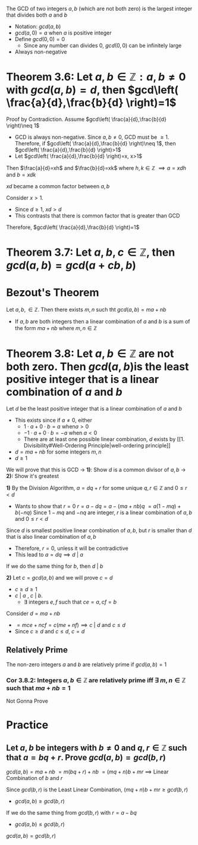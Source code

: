 The GCD of two integers $a,b$ (which are not both zero) is the largest integer that divides both $a$ and $b$
- Notation: $gcd(a,b)$
- $gcd(a,0)=a$ when $a$ is positive integer
- Define $gcd(0,0)=0$
	- Since any number can divides 0, $gcd(0,0)$ can be infinitely large
- Always non-negative

# Theorem 3.6: Let $a,b\in\mathbb{Z}: a,b \neq 0$ with $gcd(a,b)=d$, then $gcd\left( \frac{a}{d},\frac{b}{d} \right)=1$
Proof by Contradiction. Assume $gcd\left( \frac{a}{d},\frac{b}{d} \right)\neq 1$ 
- GCD is always non-negative. Since $a,b\neq 0$, GCD must be $\ge {1}$. Therefore, if $gcd\left( \frac{a}{d},\frac{b}{d} \right)\neq 1$, then $gcd\left( \frac{a}{d},\frac{b}{d} \right)>1$
- Let $gcd\left( \frac{a}{d},\frac{b}{d} \right)=x, x>1$

Then $\frac{a}{d}=xh$ and $\frac{b}{d}=xk$ where $h,k\in\mathbb{Z}$
 $\implies a=xdh$ and $b=xdk$

$xd$ became a common factor between $a,b$

Consider $x>1$.
- Since $d\geq 1$, $xd>d$
- This contrasts that there is common factor that is greater than GCD

Therefore, $gcd\left( \frac{a}{d},\frac{b}{d} \right)=1$

# Theorem 3.7: Let $a,b,c\in\mathbb{Z}$, then $gcd(a,b)=gcd(a+cb, b)$


# Bezout's Theorem
Let $a,b,\in\mathbb{Z}$. Then there exists $m,n$ such tht $gcd(a,b)=ma+nb$
- If $a,b$ are both integers then a linear combination of $a$ and $b$ is a sum of the form $ma+nb$ where $m,n\in\mathbb{Z}$

# Theorem 3.8: Let $a,b\in\mathbb{Z}$ are not both zero. Then $gcd(a,b)$is the least positive integer that is a linear combination of $a$ and $b$
Let $d$ be the least positive integer that is a linear combination of $a$ and $b$
- This exists since if $a\neq 0$, either
	- $1\cdot a+0\cdot b=a$ when$a>0$
	- $-1\cdot a+0\cdot b=-a$ when $a<0$
	- There are at least one possible linear combination, $d$ exists by [[1. Divisibility#Well-Ordering Principle|well-ordering principle]]
- $d=ma+nb$ for some integers $m,n$
- $d\geq 1$

We will prove that this is GCD
 $\to$ **1)**: Show $d$ is a common divisor of $a,b$
 $\to$ **2):** Show it's greatest

**1)**
By the Division Algorithm, $a=dq+r$ for some unique $q,r\in\mathbb{Z}$ and $0\leq r<d$
- Wants to show that $r=0$
	$r=a-dq=a-(ma+nb)q$ 
	$=a(1-mq)+b(-nq)$
	Since $1-mq$ and $-nq$ are integer, $r$ is a linear combination of $a,b$ and $0\leq r<d$ 
	
Since $d$ is smallest positive linear combination of $a,b$, but $r$ is smaller than $d$ that is also linear combination of $a,b$
- Therefore, $r=0$, unless it will be contradictive
- This lead to $a=dq\implies d\text{ | }a$

If we do the same thing for $b$, then $d\text{ | }b$

**2)**
Let $c=gcd(a,b)$ and we will prove $c=d$
- $c\geq d\geq 1$
- $c\text{ | }a\text{ , } c\text{ | }b$. 
	- $\exists \text{ }$ integers $e,f$ such that $ce=a, cf=b$

Consider $d=ma+nb$
- $=mce+ncf=c(me+nf)\implies c\text{ | }d\text{ and }c\leq d$
- Since $c\geq d\text{ and } c\leq d$, $c=d$

## Relatively Prime
The non-zero integers $a$ and $b$ are relatively prime if $gcd(a,b)=1$

### Cor 3.8.2: Integers $a,b\in\mathbb{Z}$ are relatively prime iff $\exists \text{ }m,n\in\mathbb{Z}$ such that $ma+nb=1$
Not Gonna Prove

# Practice
## Let $a,b$ be integers with $b\neq 0$ and $q,r\in\mathbb{Z}$ such that $a=bq+r$. Prove $gcd(a,b)=gcd(b,r)$
$gcd(a,b)=ma+nb$
  $=m(bq+r)+nb$
  $=(mq+n)b+mr$
  $\implies$ Linear Combination of $b$ and $r$

Since $gcd(b,r)$ is the Least Linear Combination, $(mq+n)b+mr\geq gcd(b,r)$
- $gcd(a,b)\geq gcd(b,r)$

If we do the same thing from $gcd(b,r)$ with $r=a-bq$
- $gcd(a,b)\leq gcd(b,r)$

$gcd(a,b)=gcd(b,r)$

